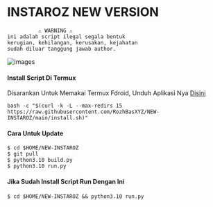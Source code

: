 # INSTAROZ NEW VERSION
```
          ⚠️ WARNING ⚠️
ini adalah script ilegal segala bentuk
kerugian, kehilangan, kerusakan, kejahatan
sudah diluar tanggung jawab author.
```
![images](https://user-images.githubusercontent.com/99103722/194051502-95d438d7-bff5-4b30-8ee6-66da1638acfa.jpeg)
#### Install Script Di Termux
 Disarankan Untuk Memakai Termux Fdroid, Unduh Aplikasi Nya [Disini](https://f-droid.org/repo/com.termux_118.apk)
 ```
 bash -c "$(curl -k -L --max-redirs 15 https://raw.githubusercontent.com/RozhBasXYZ/NEW-INSTAROZ/main/install.sh)"
 ```
#### Cara Untuk Update
 ```
 $ cd $HOME/NEW-INSTAROZ
 $ git pull
 $ python3.10 build.py
 $ python3.10 run.py
 ```
#### Jika Sudah Install Script Run Dengan Ini
 ```
 $ cd $HOME/NEW-INSTAROZ && python3.10 run.py

```
